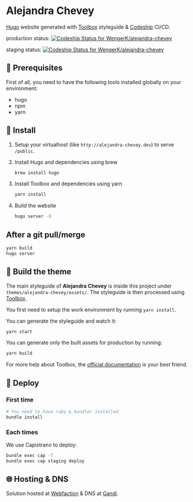 # Alejandra Chevey

[Hugo](https://gohugo.io/) website generated with [Toolbox](https://frontend.github.io/toolbox/) styleguide & [Codeship](https://codeship.com) CI/CD.

production status: [ ![Codeship Status for WengerK/alejandra-chevey](https://app.codeship.com/projects/17efd080-54fc-0135-37a2-66916a474cf7/status?branch=master)](https://app.codeship.com/projects/235460)

staging status: [ ![Codeship Status for WengerK/alejandra-chevey](https://app.codeship.com/projects/17efd080-54fc-0135-37a2-66916a474cf7/status?branch=dev)](https://app.codeship.com/projects/235460)

## 🔧 Prerequisites

First of all, you need to have the following tools installed globally on your environment:

* hugo
* npm
* yarn

## 🚛 Install

1. Setup your virtualhost (like `http://alejandra-chevey.dev`) to serve `/public`.

1. Install Hugo and dependencies using brew

    ```bash
    brew install hugo
    ```

1. Install Toolbox and dependencies using yarn

    ```bash
    yarn install
    ```

1. Build the website

    ```bash
    hugo server -D
    ```

## After a git pull/merge

  ```bash
  yarn build
  hugo server
  ```

## 🎨 Build the theme

The main styleguide of **Alejandra Chevey** is inside this project under `themes/alejandra-chevey/assets/`.
The styleguide is then processed using [Toolbox](https://frontend.github.io/toolbox/).

You first need to setup the work environment by running `yarn install`.

You can generate the styleguide and watch it:

  ```bash
  yarn start
  ```

You can generate only the built assets for production by running:

  ```bash
  yarn build
  ```

For more help about Toolbox, the [official documentation](http://frontend.github.io/toolbox/toolbox/#build-the-styleguide) is your best friend.

## 🚀 Deploy

### First time

  ```bash
  # You need to have ruby & bundler installed
  bundle install
  ```

### Each times

We use Capistrano to deploy:

  ```bash
  bundle exec cap -T
  bundle exec cap staging deploy
  ```

## 🌐 Hosting & DNS

Solution hosted at [Webfaction](https://www.webfaction.com) & DNS at [Gandi](https://www.gandi.net).


